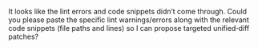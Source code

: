 It looks like the lint errors and code snippets didn’t come through. Could you please paste the specific lint warnings/errors along with the relevant code snippets (file paths and lines) so I can propose targeted unified‑diff patches?